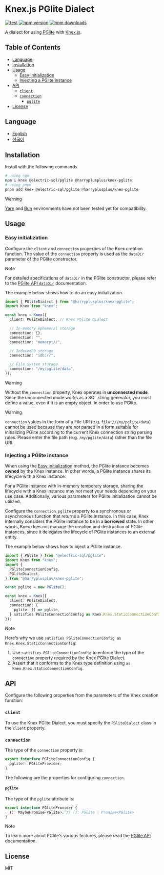 # Knex.js PGlite Dialect

[![test](https://github.com/harryplusplus/knex-pglite/actions/workflows/test.yml/badge.svg)](https://github.com/harryplusplus/knex-pglite/actions/workflows/test.yml)
[![npm version](https://img.shields.io/npm/v/@harryplusplus/knex-pglite)](https://www.npmjs.com/package/@harryplusplus/knex-pglite)
[![npm downloads](https://img.shields.io/npm/dm/@harryplusplus/knex-pglite)](https://www.npmjs.com/package/@harryplusplus/knex-pglite)

A dialect for using [PGlite](https://pglite.dev/) with [Knex.js](https://knexjs.org/).

## Table of Contents

<!-- toc -->

- [Language](#language)
- [Installation](#installation)
- [Usage](#usage)
  - [Easy initialization](#easy-initialization)
  - [Injecting a PGlite instance](#injecting-a-pglite-instance)
- [API](#api)
  - [`client`](#client)
  - [`connection`](#connection)
    - [`pglite`](#pglite)
- [License](#license)

<!-- tocstop -->

## Language

- [English](/README.md)
- [한국어](/README.ko.md)

## Installation

Install with the following commands.

```sh
# using npm
npm i knex @electric-sql/pglite @harryplusplus/knex-pglite
# using pnpm
pnpm add knex @electric-sql/pglite @harryplusplus/knex-pglite
```

> [!WARNING]  
> [Yarn](https://yarnpkg.com/) and [Bun](https://bun.com/) environments have not been tested yet for compatibility.

## Usage

### Easy initialization

Configure the `client` and `connection` properties of the Knex creation function.
The value of the `connection` property is used as the `dataDir` parameter of the PGlite constructor.

> [!NOTE]  
> For detailed specifications of `dataDir` in the PGlite constructor, please refer to the [PGlite API `dataDir`](https://pglite.dev/docs/api#datadir) documentation.

The example below shows how to do an easy initialization.

```typescript
import { PGliteDialect } from "@harryplusplus/knex-pglite";
import Knex from "knex";

const knex = Knex({
  client: PGliteDialect, // Knex PGlite Dialect

  // In-memory ephemeral storage
  connection: {},
  connection: "",
  connection: "memory://",

  // IndexedDB storage
  connection: "idb://",

  // File system storage
  connection: "/my/pglite/data",
});
```

> [!WARNING]  
> Without the `connection` property, Knex operates in **unconnected mode**.
> Since the unconnected mode works as a SQL string generator, you must define a value, even if it is an empty object, in order to use PGlite.

> [!WARNING]  
> `connection` values ​​in the form of a File URI (e.g. `file:///my/pglite/data`) cannot be used because they are not parsed in a form suitable for initializing PGlite according to the current Knex connection string parsing rules.
> Please enter the file path (e.g. `/my/pglite/data`) rather than the file URI.

### Injecting a PGlite instance

When using the [Easy initialization](#easy-initialization) method, the PGlite instance becomes **owned** by the Knex instance.
In other words, a PGlite instance shares its lifecycle with a Knex instance.

For a PGlite instance with in-memory temporary storage, sharing the lifecycle with a Knex instance may not meet your needs depending on your use case.
Additionally, various parameters for PGlite initialization cannot be utilized.

Configure the `connection.pglite` property to a synchronous or asynchronous function that returns a PGlite instance.
In this case, Knex internally considers the PGlite instance to be in a **borrowed** state.
In other words, Knex does not manage the creation and destruction of PGlite instances, since it delegates the lifecycle of PGlite instances to an external entity.

The example below shows how to inject a PGlite instance.

```typescript
import { PGlite } from "@electric-sql/pglite";
import Knex from "knex";
import {
  PGliteConnectionConfig,
  PGliteDialect,
} from "@harryplusplus/knex-pglite";

const pglite = new PGlite();

const knex = Knex({
  client: PGliteDialect,
  connection: {
    pglite: () => pglite,
  } satisfies PGliteConnectionConfig as Knex.Knex.StaticConnectionConfig,
});
```

> [!NOTE]  
> Here's why we use `satisfies PGliteConnectionConfig as Knex.Knex.StaticConnectionConfig`:
>
> 1. Use `satisfies PGliteConnectionConfig` to enforce the type of the `connection` property required by the Knex PGlite Dialect.
> 2. Assert that it conforms to the Knex type definition using `as Knex.Knex.StaticConnectionConfig`.

## API

Configure the following properties from the parameters of the Knex creation function:

### `client`

To use the Knex PGlite Dialect, you must specify the `PGliteDialect` class in the `client` property.

### `connection`

The type of the `connection` property is:

```typescript
export interface PGliteConnectionConfig {
  pglite?: PGliteProvider;
}
```

The following are the properties for configuring `connection`.

#### `pglite`

The type of the `pglite` attribute is:

```typescript
export interface PGliteProvider {
  (): MaybePromise<PGlite>; // (): PGlite | Promise<PGlite>
}
```

> [!NOTE]  
> To learn more about PGlite's various features, please read the [PGlite API](https://pglite.dev/docs/api) documentation.

## License

MIT
